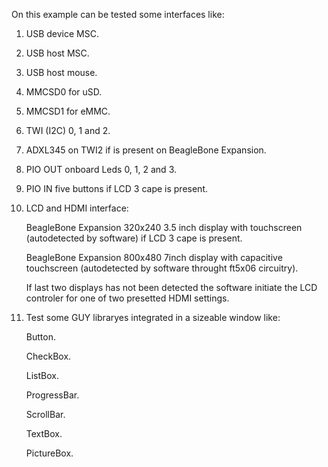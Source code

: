 On this example can be tested some interfaces like:

1) USB device MSC.

2) USB host MSC.

3) USB host mouse.

4) MMCSD0 for uSD.

5) MMCSD1 for eMMC.

6) TWI (I2C) 0, 1 and 2.

7) ADXL345 on TWI2 if is present on BeagleBone Expansion.

8) PIO OUT onboard Leds 0, 1, 2 and 3.

9) PIO IN five buttons if LCD 3 cape is present.

6) LCD and HDMI interface:

	BeagleBone Expansion 320x240 3.5 inch display with touchscreen 
		(autodetected by software) if LCD 3 cape is present.
	
	BeagleBone Expansion 800x480 7inch display with capacitive touchscreen 
		(autodetected by software throught ft5x06 circuitry).
	
	If last two displays has not been detected the software 
		initiate the LCD controler for one of two presetted HDMI settings.
	
7) Test some GUY libraryes integrated in a sizeable window like:

	Button.
	
	CheckBox.
	
	ListBox.
	
	ProgressBar.
	
	ScrollBar.
	
	TextBox.
	
	PictureBox. 

